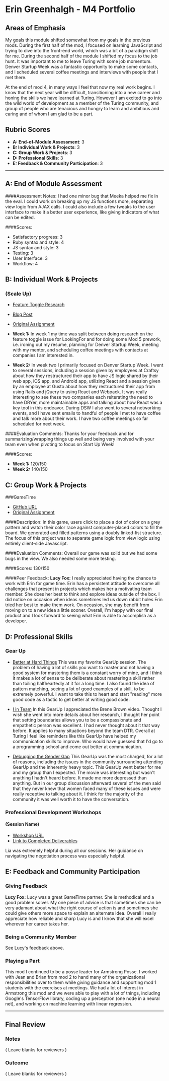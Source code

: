 # Erin Greenhalgh - M4 Portfolio

## Areas of Emphasis

My goals this module shifted somewhat from my goals in the previous mods. During the first half of the mod, I focused on learning JavaScript and trying to dive into the front-end world, which was a bit of a paradigm shift for me. During the second half of the module I shifted my focus to the job hunt. It was important to me to leave Turing with some job momentum. Denver Startup Week was a fantastic opportunity to make some contacts, and I scheduled several coffee meetings and interviews with people that I met there.

At the end of mod 4, in many ways I feel that now my real work begins. I know that the next year will be difficult, transitioning into a new career and honing the skills we have learned at Turing. However I am excited to go into the wild world of development as a member of the Turing community, and group of people who are tenacious and hungry to learn and ambitious and caring and of whom I am glad to be a part. 

## Rubric Scores

* **A: End-of-Module Assessment**: 3
* **B: Individual Work & Projects**: 3
* **C: Group Work & Projects**: 3
* **D: Professional Skills**: 3
* **E: Feedback & Community Participation**: 3

-----------------------

## A: End of Module Assessment

####Assessment Notes:
I had one minor bug that Meeka helped me fix in the eval. I could work on breaking up my JS functions more, separating view logic from AJAX calls. I could also include a few tweaks to the user interface to make it a better user experience, like giving indicators of what can be edited.

####Scores:
* Satisfactory progress: 3
* Ruby syntax and style: 4
* JS syntax and style: 3
* Testing: 3
* User Interface: 3
* Workflow: 4

## B: Individual Work & Projects

### (Scale Up)

* [Feature Toggle Research](https://gist.github.com/ErinGreenhalgh/ae7cf99bd234b8966dc6357d507d1bdf)
* [Blog Post](https://www.turing.io/blog/2016/09/20/learning-about-machine-learning-introduction)
* [Original Assignment](https://github.com/turingschool/lesson_plans/blob/master/ruby_04-apis_and_scalability/looking_for_project.markdown)

* **Week 1:** In week 1 my time was split between doing research on the feature toggle issue for LookingFor and for doing some Mod 5 prework, i.e. ironing out my resume, planning for Denver Startup Week, meeting with my mentor, and scheduling coffee meetings with contacts at companies I am interested in.

* **Week 2:** In week two I primarily focused on Denver Startup Week. I went to several sessions, including a session given by employees at Craftsy about how they restructured their app to have JS logic shared by their web app, iOS app, and Android app, utilizing React and a session given by an employee at Gusto about how they restructured their app from using Rails and jQuery to using React and Webpack. It was really interesting to see these two companies each reiterating the need to have DRYer, more maintainable apps and talking about how React was a key tool in this endeavor. During DSW I also went to several networking events, and I have sent emails to handful of people I met to have coffee and talk more about their work. I have two coffee meetings so far scheduled for next week.

####Evaluation Comments:
Thanks for your feedback and for summarizing/wrapping things up well and being very involved with your team even when pivoting to focus on Start Up Week!

####Scores:
* **Week 1:** 120/150
* **Week 2:** 140/150


## C: Group Work & Projects

###GameTime

* [GitHub URL](https://github.com/lucyfox4131/color-wars)
* [Original Assignment](https://github.com/turingschool/lesson_plans/blob/master/ruby_04-apis_and_scalability/gametime_project.markdown)

####Description:
In this game, users click to place a dot of color on a grey pattern and watch their color race against computer-placed colors to fill the board. We generated and filled patterns using a doubly linked-list structure. The focus of this project was to separate game logic from view logic using entirely client-side Javascript.

####Evaluation Comments:
Overall our game was solid but we had some bugs in the view. We also needed some more testing.

####Scores:
130/150

####Peer Feedback:
**Lucy Fox:** I really appreciated having the chance to work with Erin for game time. Erin has a persistent attitude to overcome all challenges that present in projects which makes her a motivating team member. She does her best to think and explore ideas outside of the box. I did notice on occasion when ideas sometimes led us down rabbit holes Erin tried her best to make them work. On occasion, she may benefit from moving on to a new idea a little sooner. Overall, I'm happy with our final product and I look forward to seeing what Erin is able to accomplish as a developer.

## D: Professional Skills

### Gear Up

* [Better at Hard Things](https://github.com/turingschool/gear-up/blob/master/getting_better_at_difficult_things.markdown)
This was my favorite GearUp session. The problem of having a lot of skills you want to master and not having a good system for mastering them is a constant worry of mine, and I think it makes a lot of sense to be deliberate about mastering a skill rather than toiling halfheartedly at it for a long time. I also found the idea of pattern matching, seeing a lot of good examples of a skill, to be extremely powerful. I want to take this to heart and start "reading" more good code as a tactic to get better at writing good code.

* [I in Team](https://github.com/turingschool/gear-up/blob/master/there_is_an_i_in_team.markdown)
In this GearUp I appreciated the Brene Brown video. Thought I wish she went into more details about her research, I thought her point that setting boundaries allows you to be a compassionate and empathetic person was excellent. I had never thought about it that way before. It applies to many situations beyond the team DTR. Overall at Turing I feel like reminders like this GearUp have helped my communication skills to improve. Who would have guessed that I'd go to a programming school and come out better at communication.

* [Debugging the Gender Gap](https://github.com/turingschool/gear-up/blob/master/code_debugging_the_gender_gap.markdown)
This GearUp was the most charged, for a lot of reasons, including the issues in the community surrounding attending GearUp and the inherently heavy topic. This GearUp went better for me and my group than I expected. The movie was interesting but wasn't anything I hadn't heard before. It made me more depressed than anything. But in our group discussion afterward several of the men said that they never knew that women faced many of these issues and were really receptive to talking about it. I think for the majority of the community it was well worth it to have the conversation.


### Professional Development Workshops
#### (Session Name)

* [Workshop URL](https://github.com/turingschool/professional_skills#negotiations)
* [Link to Completed Deliverables](https://gist.github.com/ErinGreenhalgh/87e96dfcf056dad894bd0a40c0a41fbe)

Lia was extremely helpful during all our sessions. Her guidance on navigating the negotiation process was especially helpful.

## E: Feedback and Community Participation

### Giving Feedback

**Lucy Fox:** Lucy was a great GameTime partner. She is methodical and a good problem solver. My one piece of advice is that sometimes she can be very adamant about what the right course of action is and sometimes she could give others more space to explain an alternate idea. Overall I really appreciate how reliable and sharp Lucy is and I know that she will excel wherever her career takes her.

### Being a Community Member

See Lucy's feedback above.

### Playing a Part
This mod I continued to be a posse leader for Armstrong Posse. I worked with Jean and Brian from mod 2 to hand many of the organizational responsibilities over to them while giving guidance and supporting mod 1 students with the exercises at meetings. We had a lot of interest in Armstrong this mod and we were able to play with a lot of things, including Google's TensorFlow library, coding up a perceptron (one node in a neural net), and working on machine learning with linear regression.

------------------

## Final Review

### Notes

( Leave blanks for reviewers )

### Outcome

( Leave blanks for reviewers )

